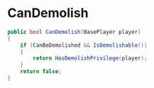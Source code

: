 <Badge type="danger" text="Carbon Compatible"/><Badge type="warning" text="Oxide Compatible"/>
# CanDemolish
```csharp
public bool CanDemolish(BasePlayer player)
{
	if (CanBeDemolished && IsDemolishable())
	{
		return HasDemolishPrivilege(player);
	}
	return false;
}

```
